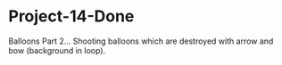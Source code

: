 # Project-14-Done
Balloons Part 2... Shooting balloons which are destroyed with arrow and bow (background in loop).
